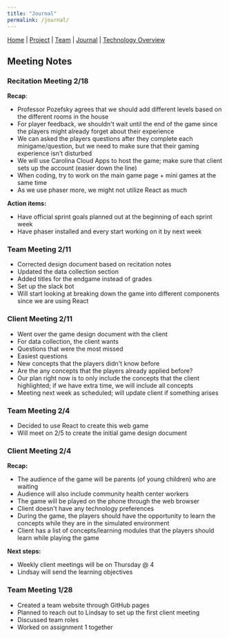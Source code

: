 ```yaml
---
title: "Journal"
permalink: /journal/
---
```


[Home](/ChildSafetyGame/) | [Project](/ChildSafetyGame/project) | [Team](/ChildSafetyGame/team) | [Journal](/ChildSafetyGame/journal) | [Technology Overview](/ChildSafetyGame/technology) 

## Meeting Notes

### Recitation Meeting 2/18

**Recap**: 

- Professor Pozefsky agrees that we should add different levels based on the different rooms in the house
- For player feedback, we shouldn't wait until the end of the game since the players might already forget about their experience
 - We can asked the players questions after they complete each minigame/question, but we need to make sure that their gaming experience isn't disturbed
- We will use Carolina Cloud Apps to host the game; make sure that client sets up the account (easier down the line)
- When coding, try to work on the main game page + mini games at the same time
- As we use phaser more, we might not utilize React as much

**Action items:**

- Have official sprint goals planned out at the beginning of each sprint week
- Have phaser installed and every start working on it by next week

### Team Meeting 2/11

- Corrected design document based on recitation notes
 - Updated the data collection section
 - Added titles for the endgame instead of grades
- Set up the slack bot
- Will start looking at breaking down the game into different components since we are using React 

### Client Meeting 2/11

- Went over the game design document with the client
- For data collection, the client wants
 - Questions that were the most missed
 - Easiest questions
 - New concepts that the players didn't know before
 - Are the any concepts that the players already applied before?
- Our plan right now is to only include the concepts that the client highlighted; if we have extra time, we will include all concepts
- Meeting next week as scheduled; will update client if something arises 

### Team Meeting 2/4

- Decided to use React to create this web game
- Will meet on 2/5 to create the initial game design document

### Client Meeting 2/4

**Recap:**

- The audience of the game will be parents (of young children) who are waiting
- Audience will also include community health center workers
- The game will be played on the phone through the web browser
- Client doesn't have any technology preferences
- During the game, the players should have the opportunity to learn the concepts while they are in the simulated environment
- Client has a list of concepts/learning modules that the players should learn while playing the game

**Next steps:**

- Weekly client meetings will be on Thursday @ 4
- Lindsay will send the learning objectives


### Team Meeting 1/28

- Created a team website through GitHub pages
- Planned to reach out to Lindsay to set up the first client meeting
- Discussed team roles
- Worked on assignment 1 together